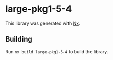 # large-pkg1-5-4

This library was generated with [Nx](https://nx.dev).

## Building

Run `nx build large-pkg1-5-4` to build the library.
